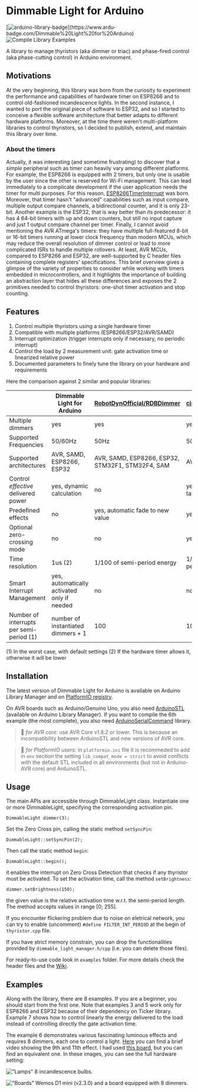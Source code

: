 # Dimmable Light for Arduino

[![arduino-library-badge](https://www.ardu-badge.com/badge/Dimmable%20Light%20for%20Arduino.svg?)](https://www.ardu-badge.com/Dimmable%20Light%20for%20Arduino) ![Compile Library Examples](https://github.com/fabianoriccardi/dimmable-light/actions/workflows/LibraryBuild.yml/badge.svg)

A library to manage thyristors (aka dimmer or triac) and phase-fired control (aka phase-cutting control) in Arduino environment.

## Motivations

At the very beginning, this library was born from the curiosity to experiment the performance and capabilities of hardware timer on ESP8266 and to control old-fashioned incandescence lights.
In the second instance, I wanted to port the original piece of software to ESP32, and so I started to conceive a flexible software architecture that better adapts to different hardware platforms. Moreover, at the time there weren't multi-platform libraries to control thyristors, so I decided to publish, extend, and maintain this library over time.

### About the timers

Actually, it was interesting (and sometime frustrating) to discover that a *simple* peripheral such as timer can heavily vary among different platforms.
For example, the ESP8266 is equipped with 2 timers, but only one is usable by the user since the other is reserved for Wi-Fi management. This can lead immediately to a complicate development if the user application needs the timer for multi purposes. For this reason, [ESP8266TimerInterrupt](https://github.com/khoih-prog/ESP8266TimerInterrupt) was born. Moreover, that timer hasn't "advanced" capabilities such as input compare, multiple output compare channels, a bidirectional counter, and it is only 23-bit. Another example is the ESP32, that is way better than its predecessor: it has 4 64-bit timers with up and down counters, but still no input capture and just 1 output compare channel per timer. Finally, I cannot avoid mentioning the AVR ATmega's timers: they have multiple full-featured 8-bit or 16-bit timers running at lower clock frequency than modern MCUs, which may reduce the overall resolution of dimmer control or lead to more complicated ISRs to handle multiple rollovers. At least, AVR MCUs, compared to ESP8266 and ESP32, are well-supported by C header files containing complete registers' specifications.
This brief overview gives a glimpse of the variety of properties to consider while working with timers embedded in microcontrollers, and it highlights the importance of building an abstraction layer that hides all these differences and exposes the 2 primitives needed to control thyristors: one-shot timer activation and stop counting.

## Features

1. Control multiple thyristors using a single hardware timer
2. Compatible with multiple platforms (ESP8266/ESP32/AVR/SAMD)
3. Interrupt optimization (trigger interrupts only if necessary, no periodic interrupt)
4. Control the load by 2 measurement unit: gate activation time or linearized relative power
5. Documented parameters to finely tune the library on your hardware and requirements

Here the comparison against 2 similar and popular libraries:

|                                          | Dimmable Light for Arduino                  | [RobotDynOfficial/RDBDimmer](https://github.com/RobotDynOfficial/RBDDimmer) | [circuitar/Dimmer](https://github.com/circuitar/Dimmer) |
|------------------------------------------|---------------------------------------------|-----------------------------------------------------------------------------|---------------------------------------------------------|
| Multiple dimmers                         | yes                                         | yes                                                                         | yes                                                     |
| Supported Frequencies                    | 50/60Hz                                     | 50Hz                                                                        | 50/60Hz                                                 |
| Supported architectures                  | AVR, SAMD, ESP8266, ESP32                   | AVR, SAMD, ESP8266, ESP32, STM32F1, STM32F4, SAM                            | AVR                                                     |
| Control *effective* delivered power      | yes, dynamic calculation                    | no                                                                          | yes, static lookup table                                |
| Predefined effects                       | no                                          | yes, automatic fade to new value                                            | yes, swipe effect                                       |
| Optional zero-crossing mode              | no                                          | no                                                                          | yes                                                     |
| Time resolution                          | 1us (2)                                     | 1/100 of semi-period energy                                                 | 1/100 of semi-period length                             |
| Smart Interrupt Management               | yes, automatically activated only if needed | no                                                                          | no                                                      |
| Number of interrupts per semi-period (1) | number of instantiated dimmers + 1          | 100                                                                         | 100                                                     |                                              |

(1) In the worst case, with default settings
(2) If the hardware timer allows it, otherwise it will be lower

## Installation

The latest version of Dimmable Light for Arduino is available on Arduino Library Manager and on [PlatformIO registry](https://registry.platformio.org/libraries/fabianoriccardi/Dimmable%20Light%20for%20Arduino).

On AVR boards such as Arduino/Genuino Uno, you also need [ArduinoSTL](https://github.com/mike-matera/ArduinoSTL) (available on Arduino Library Manager).
If you want to compile the 6th example (the most complete), you also need [ArduinoSerialCommand](https://github.com/kroimon/Arduino-SerialCommand) library.

> 📝 *for AVR core*: use AVR Core v1.8.2 or lower. This is because an incompatibility between ArduinoSTL and new versions of AVR core.

> 📝 *for PlatformIO users*: in `platformio.ini` file it is recommeded to add in `env` section the setting `lib_compat_mode = strict` to avoid conflicts with the default STL included in all environments (but not in Arduino-AVR core) and ArduinoSTL.

## Usage

The main APIs are accessible through DimmableLight class. Instantiate one or more DimmableLight, specifying the corresponding activation pin.

    DimmableLight dimmer(3);

Set the Zero Cross pin, calling the static method `setSyncPin`:

    DimmableLight::setSyncPin(2);

Then call the static method `begin`:

    DimmableLight::begin();

it enables the interrupt on Zero Cross Detection that checks if any thyristor must be activated. To set the activation time, call the method `setBrightness`:

    dimmer.setBrightness(150);

the given value is the relative activation time w.r.t. the semi-period length. The method accepts values in range [0; 255].

If you encounter flickering problem due to noise on eletrical network, you can try to enable (uncomment) `#define FILTER_INT_PERIOD` at the begin of `thyristor.cpp` file.

If you have strict memory constrain, you can drop the functionalities provided by `dimmable_light_manager.h/cpp` (i.e. you can delete those files).

For ready-to-use code look in `examples` folder. For more details check the header files and the [Wiki](https://github.com/fabianoriccardi/dimmable-light/wiki).

## Examples

Along with the library, there are 8 examples. If you are a beginner, you should start from the first one. Note that examples 3 and 5 work only for ESP8266 and ESP32 because of their dependency on Ticker library. Example 7 shows how to control linearly the energy delivered to the load instead of controlling directly the gate activation time.

The example 6 demonstrates various fascinating luminous effects and requires 8 dimmers, each one to control a light. [Here](https://youtu.be/DRJcCIZw_Mw) you can find a brief video showing the 9th and 11th effect. I had used [this board](https://www.ebay.it/itm/124269741187), but you can find an equivalent one.
In these images, you can see the full hardware setting:

!["Lamps"](https://i.ibb.co/zVBRB9k/IMG-4045.jpg "Lamps")
8 incandescence bulbs.

!["Boards"](https://i.ibb.co/YN2Fktn/IMG-4041.jpg "Boards")
Wemos D1 mini (v2.3.0) and a board equipped with 8 dimmers.
